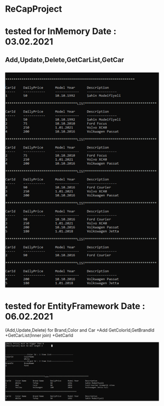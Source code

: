 # ReCapProject

# tested for InMemory  Date : 03.02.2021

Add,Update,Delete,GetCarList,GetCar
------------

![](https://github.com/mahmutAkbas/ReCapProject/blob/master/ConsoleAppUI/Image/324324324.PNG)
------------


# tested for EntityFramework Date : 06.02.2021


(Add,Update,Delete) for Brand,Color and Car
+Add GetColorId,GetBrandId 
+GetCarList(Inner join)
+GetCarId

![](https://github.com/mahmutAkbas/ReCapProject/blob/master/ConsoleAppUI/Image/06-02-2021.PNG)
